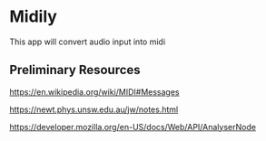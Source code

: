 # Midily

This app will convert audio input into midi

## Preliminary Resources

https://en.wikipedia.org/wiki/MIDI#Messages

https://newt.phys.unsw.edu.au/jw/notes.html

https://developer.mozilla.org/en-US/docs/Web/API/AnalyserNode
